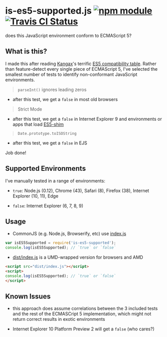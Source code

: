 # is-es5-supported.js [![npm module](https://img.shields.io/npm/v/is-es5-supported.svg)](https://www.npmjs.com/package/is-es5-supported) [![Travis CI Status](https://travis-ci.org/jokeyrhyme/is-es5-supported.svg?branch=master)](https://travis-ci.org/jokeyrhyme/is-es5-supported)

does this JavaScript environment conform to ECMAScript 5?


## What is this?

I made this after reading [Kangax](https://github.com/kangax)'s terrific
[ES5 compatibility table](http://kangax.github.io/compat-table/es5/). Rather
than feature-detect every single piece of ECMAScript 5, I've selected the
smallest number of tests to identify non-conformant JavaScript environments.

> `parseInt()` ignores leading zeros

- after this test, we get a `false` in most old browsers

> Strict Mode

- after this test, we get a `false` in Internet Explorer 9 and environments or
apps that load [ES5-shim](https://github.com/es-shims/es5-shim)

> `Date.prototype.toISOString`

- after this test, we get a `false` in EJS

Job done!


## Supported Environments

I've manually tested in a range of environments:

- `true`: Node.js (0.12), Chrome (43), Safari (8), Firefox (38), Internet
  Explorer (10, 11), Edge

- `false`: Internet Explorer (6, 7, 8, 9)


## Usage

- CommonJS (e.g. Node.js, Browserify, etc) use [index.js](index.js)

```javascript
var isES5Supported = require('is-es5-supported');
console.log(isES5Supported); // `true` or `false`
```

- [dist/index.js](dist/index.js) is a UMD-wrapped version for browsers and AMD

```html
<script src="dist/index.js"></script>
<script>
console.log(isES5Supported); // `true` or `false`
</script>
```


## Known Issues

- this approach does assume correlations between the 3 included tests and the
  rest of the ECMASCript 5 implementation, which might not return correct
  results in exotic environments

- Internet Explorer 10 Platform Preview 2 will get a `false` (who cares?)
